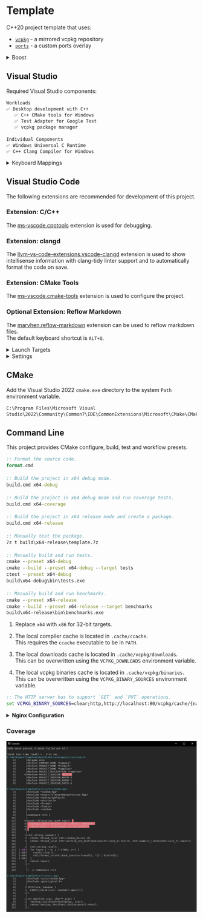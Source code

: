 # Template
C++20 project template that uses:

* [`vcpkg`][vcpkg] - a mirrored vcpkg repository
* [`ports`][ports] - a custom ports overlay

<details>
<summary>Boost</summary>

To add boost ports as dependencies:

1. Modify [vcpkg.json](vcpkg.json):

```json5
{
  // ...
  "dependencies": [
    "boost-core",
    "boost-heap",
    "boost-bimap",
    "boost-container",
    "boost-circular-buffer",
    "boost-intrusive",
    "boost-smart-ptr",
    "boost-lockfree",
    "boost-outcome",
    "boost-leaf",
    "boost-asio",
    "boost-beast",
    "boost-json",
    "boost-url",
    "boost-uuid",
    "boost-filesystem",
    "boost-process",
    "boost-program-options",
    // ...
  ]
}
```

2. Modify [CMakeLists.txt](CMakeLists.txt):

```cmake
find_package(Boost CONFIG REQUIRED COMPONENTS core
  heap bimap container circular_buffer intrusive smart_ptr lockfree
  outcome leaf asio beast json url filesystem uuid process program_options)
target_link_libraries(objects PUBLIC ${Boost_LIBRARIES})
```

</details>

## Visual Studio
Required Visual Studio components:

```
Workloads
✅ Desktop development with C++
   ✅ C++ CMake tools for Windows
   ✅ Test Adapter for Google Test
   ✅ vcpkg package manager

Individual Components
✅ Windows Universal C Runtime
✅ C++ Clang Compiler for Windows
```

<details>
<summary>Keyboard Mappings</summary>

The following keyboard mappings are recommended.

```
F9  (Global) Debug.StepOut
F10 (Global) Debug.StepOver
F11 (Global) Debug.StepInto
```

</details>

## Visual Studio Code
The following extensions are recommended for development of this project.

### Extension: C/C++
The [ms-vscode.cpptools][cpptools] extension is used for debugging.

### Extension: clangd
The [llvm-vs-code-extensions.vscode-clangd][clangd] extension is used to show intellisense
information with clang-tidy linter support and to automatically format the code on save.

### Extension: CMake Tools
The [ms-vscode.cmake-tools][cmake] extension is used to configure the project.

### Optional Extension: Reflow Markdown
The [marvhen.reflow-markdown][markdown] extension can be used to reflow markdown files.<br/>
The default keyboard shortcut is `ALT+Q`.

<details>
<summary>Launch Targets</summary>

The `cmake.debugTarget` command uses the `cmake.debugConfig` settings in `.vscode/settings.json`:

```json
{
  "cmake.debugConfig": {
    "name": "Launch",
    "type": "cppvsdbg",
    "request": "launch",
    "console": "internalConsole",
    "program": "${command:cmake.launchTargetPath}",
    "cwd": "${workspaceRoot}",
    "stopAtEntry": false,
    "environment": [],
    "args": [],
  }
}
```

The `workbench.action.debug.start` command can be configured by creating `.vscode/launch.json`:

```json
{
  "configurations": [
    {
      "name": "Launch",
      "type": "cppvsdbg",
      "request": "launch",
      "console": "internalConsole",
      "program": "${command:cmake.launchTargetPath}",
      "cwd": "${workspaceRoot}",
      "stopAtEntry": false,
      "environment": [],
      "args": [],
    }
  ]
}
```

</details>

<details>
<summary>Settings</summary>

The following user settings are recommended.

```json5
{
  // Debug
  "debug.showInStatusBar": "never",
  "debug.toolBarLocation": "commandCenter",
  "debug.internalConsoleOptions": "openOnSessionStart",

  // Terminal
  "terminal.integrated.cwd": "${workspaceFolder}",
  "terminal.integrated.defaultProfile.windows": "Command Prompt",
  "terminal.integrated.copyOnSelection": true,
  "terminal.integrated.rightClickBehavior": "paste",

  // Extension: CMake Tools (ms-vscode.cmake-tools)
  "cmake.launchBehavior": "breakAndReuseTerminal",
  "cmake.pinnedCommands": [
    "workbench.action.tasks.configureTaskRunner",
    "workbench.action.tasks.runTask",
    "workbench.action.tasks.debug"
  ],
  "cmake.options.statusBarVisibility": "hidden",
  "cmake.options.advanced": {
    "configurePreset": {
      "statusBarVisibility": "compact"
    },
    "buildPreset": {
      "statusBarVisibility": "hidden"
    },
    "buildTarget": {
      "statusBarVisibility": "compact"
    },
    "launchTarget": {
      "statusBarVisibility": "compact"
    },
    "build": {
      "statusBarVisibility": "icon"
    },
    "debug": {
      "statusBarVisibility": "icon"
    },
    "launch": {
      "statusBarVisibility": "icon"
    }
  }
}
```

The following keyboard shortcuts are recommended.

```json
[
  { "key": "ctrl+f5",     "command": "cmake.launchTarget" },
  { "key": "f5",          "command": "cmake.debugTarget", "when": "!inDebugMode" },
  { "key": "f5",          "command": "workbench.action.debug.pause", "when": "inDebugMode && debugState == 'running'" },
  { "key": "f5",          "command": "workbench.action.debug.continue", "when": "inDebugMode && debugState != 'running'" },
  { "key": "f9",          "command": "workbench.action.debug.stepOut" },
  { "key": "f10",         "command": "workbench.action.debug.stepOver" },
  { "key": "f11",         "command": "workbench.action.debug.stepInto" },
  { "key": "pausebreak",  "command": "workbench.action.togglePanel" }
]
```

</details>

## CMake
Add the Visual Studio 2022 `cmake.exe` directory to the system `Path` environment variable.

```
C:\Program Files\Microsoft Visual Studio\2022\Community\Common7\IDE\CommonExtensions\Microsoft\CMake\CMake\bin
```

## Command Line
This project provides CMake configure, build, test and workflow presets.

```cmd
:: Format the source code.
format.cmd

:: Build the project in x64 debug mode.
build.cmd x64-debug

:: Build the project in x64 debug mode and run coverage tests.
build.cmd x64-coverage

:: Build the project in x64 release mode and create a package.
build.cmd x64-release

:: Manually test the package.
7z t build\x64-release\template.7z

:: Manually build and run tests.
cmake --preset x64-debug
cmake --build --preset x64-debug --target tests
ctest --preset x64-debug
build\x64-debug\bin\tests.exe

:: Manually build and run benchmarks.
cmake --preset x64-release
cmake --build --preset x64-release --target benchmarks
build\x64-release\bin\benchmarks.exe
```

1. Replace `x64` with `x86` for 32-bit targets.

2. The local compiler cache is located in `.cache/ccache`.<br/>
   This requires the `ccache` executable to be in `PATH`.

3. The local downloads cache is located in `.cache/vcpkg/downloads`.<br/>
   This can be overwritten using the `VCPKG_DOWNLOADS` environment variable.

4. The local vcpkg binaries cache is located in `.cache/vcpkg/binaries`.<br/>
   This can be overwritten using the `VCPKG_BINARY_SOURCES` environment variable.

```cmd
:: The HTTP server has to support `GET` and `PUT` operations.
set VCPKG_BINARY_SOURCES=clear;http,http://localhost:80/vcpkg/cache/{name}/{version}/{sha},readwrite
```

<details>
<summary><b>Nginx Configuration</b></summary>

Minimal `nginx.conf(5)` configuration file for the vcpkg binaries cache.

```nginx
worker_processes 1;

events {
  worker_connections 1024;
}

http {
  include mime.types;
  default_type application/octet-stream;
  keepalive_timeout 65;
  sendfile on;

  map $time_iso8601 $timestamp {
    ~^([0-9-]+)T([0-9:]+) "$1 $2";
  }

  map $remote_addr $address {
    ~^(..............) "$1 ";
    ~^(.............) "$1  ";
    ~^(............) "$1   ";
    ~^(...........) "$1    ";
    ~^(..........) "$1     ";
    ~^(.........) "$1      ";
    ~^(........) "$1       ";
    ~^(.......) "$1        ";
    default $remote_addr;
  }

  log_format access '[$timestamp] $address $status "$request" $body_bytes_sent';

  server {
    listen 80;
    server_name localhost;

    access_log logs/access.log access;

    location /vcpkg/cache {
      alias vcpkg/cache/;
      dav_methods PUT;
      dav_access user:rw group:rw all:rw;
      create_full_put_path on;
      client_max_body_size 0;
      autoindex on;
    }
  }
}
```

</details>

### Coverage
![x64-coverage](res/x64-coverage.png)

[vcpkg]: https://github.com/qis/vcpkg
[ports]: https://github.com/qis/ports
[cmake]: https://marketplace.visualstudio.com/items?itemName=ms-vscode.cmake-tools
[clangd]: https://marketplace.visualstudio.com/items?itemName=llvm-vs-code-extensions.vscode-clangd
[cpptools]: https://marketplace.visualstudio.com/items?itemName=ms-vscode.cpptools
[markdown]: https://marketplace.visualstudio.com/items?itemName=marvhen.reflow-markdown
